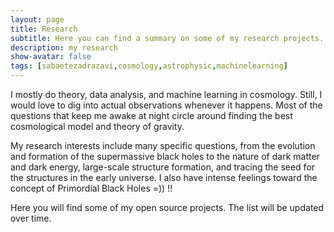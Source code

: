 ```yaml
---
layout: page
title: Research
subtitle: Here you can find a summary on some of my research projects.
description: my research
show-avatar: false
tags: [sabaetezadrazavi,cosmology,astrophysic,machinelearning]
---
```



I mostly do theory, data analysis, and machine learning in cosmology. Still, I would love to dig into actual observations whenever it happens.
Most of the questions that keep me awake at night circle around finding the best cosmological model and theory of gravity.

My research interests include many specific questions, from the evolution and formation of the supermassive black holes to the nature of dark matter and dark energy, large-scale structure formation, and tracing the seed for the structures in the early universe. I also have intense feelings toward the concept of Primordial Black Holes =)) !!


Here you will find some of my open source projects. The list will be updated over time. 

